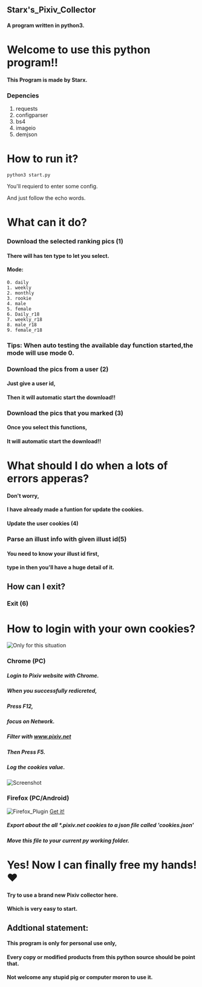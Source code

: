 ## Starx's_Pixiv_Collector
#### A program written in python3.
# Welcome to use this python program!!
#### This Program is made by Starx.
### Depencies
  1. requests
  2. configparser
  3. bs4
  4. imageio
  5. demjson
# How to run it?
  ```
  python3 start.py
  ```
You'll requierd to enter some config.

And just follow the echo words.
# What can it do?
### Download the selected ranking pics (1)
#### There will has ten type to let you select.
#### Mode:
    0. daily
    1. weekly
    2. monthly
    3. rookie
    4. male
    5. female
    6. Daily_r18
    7. weekly_r18
    8. male_r18
    9. female_r18
#### 
### Tips: When auto testing the available day function started,the mode will use mode 0.
### Download the pics from a user (2)
#### Just give a user id,
#### Then it will automatic start the download!!

### Download the pics that you marked (3)
#### Once you select this functions,
#### It will automatic start the download!!

# What should I do when a lots of errors apperas?
#### Don't worry,
#### I have already made a funtion for update the cookies.
#### Update the user cookies (4)

### Parse an illust info with given illust id(5)
#### You need to know your illust id first,
#### type in then you'll have a huge detail of it.

## How can I exit?
### Exit (6)

# How to login with your own cookies?
![Only for this situation](https://github.com/SuzukiHonoka/Starx_Pixiv_Collector/blob/master/How_to_1_1.png)
### Chrome (PC)
  ##### Login to ***Pixiv*** website with Chrome.
  ##### When you successfully redicreted,
  ##### Press F12,
  ##### focus on Network.
  ##### Filter with ***www.pixiv.net***
  ##### Then Press F5.
  ##### Log the cookies value.
  ![Screenshot](https://github.com/SuzukiHonoka/Starx_Pixiv_Collector/blob/master/How_to_1.png)
  
### Firefox (PC/Android)
  ![Firefox_Plugin](https://github.com/SuzukiHonoka/Starx_Pixiv_Collector/blob/master/How_to_1_2.png)
  [Get it!](https://addons.mozilla.org/en-US/firefox/addon/cookie-quick-manager/)
  ##### Export about the all *.pixiv.net cookies to a json file called 'cookies.json'
  ##### Move this file to your current py working folder.

# Yes! Now I can finally free my hands!❤
#### Try to use a brand new Pixiv collector here.
#### Which is very easy to start.

## Addtional statement:
#### This program is only for personal use only,
#### Every copy or modified products from this python source should be point that.
#### Not welcome any stupid pig or computer moron to use it.
